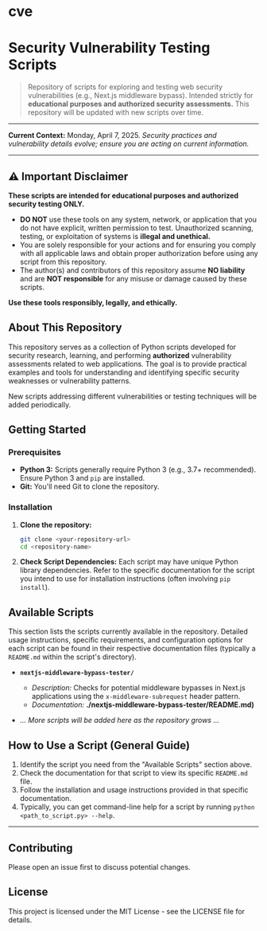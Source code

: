 # cve
# Security Vulnerability Testing Scripts

> Repository of scripts for exploring and testing web security vulnerabilities (e.g., Next.js middleware bypass). Intended strictly for **educational purposes and authorized security assessments.** This repository will be updated with new scripts over time.

---

**Current Context:** Monday, April 7, 2025. *Security practices and vulnerability details evolve; ensure you are acting on current information.*

---

## ⚠️ Important Disclaimer

**These scripts are intended for educational purposes and authorized security testing ONLY.**

* **DO NOT** use these tools on any system, network, or application that you do not have explicit, written permission to test. Unauthorized scanning, testing, or exploitation of systems is **illegal and unethical.**
* You are solely responsible for your actions and for ensuring you comply with all applicable laws and obtain proper authorization before using any script from this repository.
* The author(s) and contributors of this repository assume **NO liability** and are **NOT responsible** for any misuse or damage caused by these scripts.

**Use these tools responsibly, legally, and ethically.**

## About This Repository

This repository serves as a collection of Python scripts developed for security research, learning, and performing **authorized** vulnerability assessments related to web applications. The goal is to provide practical examples and tools for understanding and identifying specific security weaknesses or vulnerability patterns.

New scripts addressing different vulnerabilities or testing techniques will be added periodically.

## Getting Started

### Prerequisites

* **Python 3:** Scripts generally require Python 3 (e.g., 3.7+ recommended). Ensure Python 3 and `pip` are installed.
* **Git:** You'll need Git to clone the repository.

### Installation

1.  **Clone the repository:**
    ```bash
    git clone <your-repository-url>
    cd <repository-name>
    ```
2.  **Check Script Dependencies:** Each script may have unique Python library dependencies. Refer to the specific documentation for the script you intend to use for installation instructions (often involving `pip install`).

## Available Scripts

This section lists the scripts currently available in the repository. Detailed usage instructions, specific requirements, and configuration options for each script can be found in their respective documentation files (typically a `README.md` within the script's directory).

* **`nextjs-middleware-bypass-tester/`**
    * *Description:* Checks for potential middleware bypasses in Next.js applications using the `x-middleware-subrequest` header pattern.
    * *Documentation:* **./nextjs-middleware-bypass-tester/README.md)** 

* *... More scripts will be added here as the repository grows ...*

## How to Use a Script (General Guide)

1.  Identify the script you need from the "Available Scripts" section above.
2.  Check the documentation for that script to view its specific `README.md` file.
3.  Follow the installation and usage instructions provided in that specific documentation.
4.  Typically, you can get command-line help for a script by running `python <path_to_script.py> --help`.

---

## Contributing

Please open an issue first to discuss potential changes.

## License

This project is licensed under the MIT License - see the LICENSE file for details.
